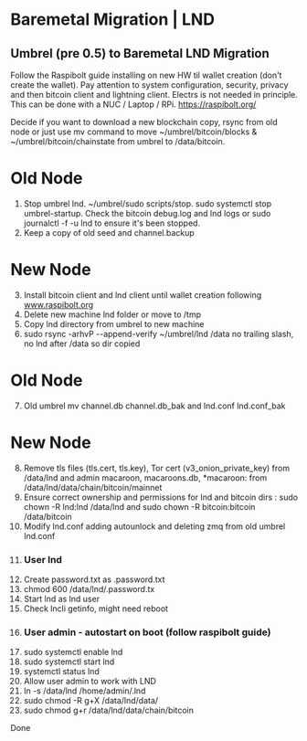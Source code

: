 # Baremetal Migration | LND
## Umbrel (pre 0.5) to Baremetal LND Migration

Follow the Raspibolt guide installing on new HW til wallet creation (don't create the wallet). Pay attention to system configuration, security, privacy and then bitcoin client and lightning client. Electrs is not needed in principle. This can be done with a NUC / Laptop / RPi. https://raspibolt.org/

Decide if you want to download a new blockchain copy, rsync from old node or just use mv command to move ~/umbrel/bitcoin/blocks & ~/umbrel/bitcoin/chainstate from umbrel to /data/bitcoin. 

# Old Node 

1. Stop umbrel lnd. ~/umbrel/sudo scripts/stop. sudo systemctl stop umbrel-startup. Check the bitcoin debug.log and lnd logs or sudo journalctl -f -u lnd to ensure it's been stopped.
2. Keep a copy of old seed and channel.backup

# New Node

3. Install bitcoin client and lnd client until wallet creation following www.raspibolt.org
4. Delete new machine lnd folder or move to /tmp
5. Copy lnd directory from umbrel to new machine
6. sudo rsync -arhvP --append-verify ~/umbrel/lnd   /data   no trailing slash, no lnd after /data so dir copied

# Old Node

7. Old umbrel mv channel.db channel.db_bak and lnd.conf lnd.conf_bak

# New Node

8.  Remove tls files (tls.cert, tls.key), Tor cert (v3_onion_private_key) from /data/lnd and admin macaroon, macaroons.db, *macaroon: from /data/lnd/data/chain/bitcoin/mainnet
9.  Ensure correct ownership and permissions for lnd and bitcoin dirs : sudo chown -R lnd:lnd /data/lnd and sudo chown -R bitcoin:bitcoin /data/bitcoin
10. Modify lnd.conf adding autounlock and deleting zmq from old umbrel lnd.conf
11. ### User lnd
12. Create password.txt as .password.txt
13. chmod 600 /data/lnd/.password.tx
15. Start lnd as lnd user
16. Check lncli getinfo, might need reboot
17. ### User admin - autostart on boot (follow raspibolt guide)
18. sudo systemctl enable lnd
19. sudo systemctl start lnd
20. systemctl status lnd
21. Allow user admin to work with LND
22. ln -s /data/lnd /home/admin/.lnd
23. sudo chmod -R g+X /data/lnd/data/
24. sudo chmod g+r /data/lnd/data/chain/bitcoin

Done
